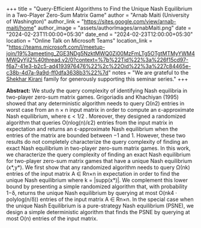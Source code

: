 +++
title = "Query-Efficient Algorithms to Find the Unique Nash Equilibrium in a Two-Player Zero-Sum Matrix Game"
author = "Arnab Maiti (University of Washington)"
author_link = "https://sites.google.com/view/arnab-maiti/home"
author_image = "assets/authorImages/arnabMaiti.png"
date = "2024-02-23T11:00:00+05:30"
date_end = "2024-02-23T12:00:00+05:30"
location = "Online Talk on Microsoft Teams"
location_link = "https://teams.microsoft.com/l/meetup-join/19%3ameeting_ZGE3NDg5NzktMWQ0Zi00MzFmLTg5OTgtMTMyYWM4MWQyYjI2%40thread.v2/0?context=%7b%22Tid%22%3a%226f15cd97-f6a7-41e3-b2c5-ad4193976476%22%2c%22Oid%22%3a%227c84465e-c38b-4d7a-9a9d-ff0dfa3638b3%22%7d"
notes = "We are grateful to the <a href = "https://www.accel.com/people/shekhar-kirani" target= "_blank">Shekhar
Kirani</a> family for generously supporting this seminar series."
+++

<b>Abstract:</b>
We study the query complexity of identifying Nash equilibria in two-player zero-sum matrix games. Grigoriadis and 
Khachiyan (1995) showed that any deterministic algorithm needs to query Ω(n2) entries in worst case from an n × n 
input matrix in order to compute an ε-approximate Nash equilibrium, where ε < 1/2 . Moreover, they designed a 
randomized algorithm that queries O(nlog(n)/ε2) entries from the input matrix in expectation and returns an 
ε-approximate Nash equilibrium when the entries of the matrix are bounded between −1 and 1. However, these 
two results do not completely characterize the query complexity of finding an exact Nash equilibrium in 
two-player zero-sum matrix games. In this work, we characterize the query complexity of finding an exact 
Nash equilibrium for two-player zero-sum matrix games that have a unique Nash equilibrium (x*,y*). We first 
show that any randomized algorithm needs to query Ω(nk) entries of the input matrix A ∈ Rn×n in expectation 
in order to find the unique Nash equilibrium where k = |supp(x*)|. We complement this lower bound by presenting 
a simple randomized algorithm that, with probability 1−δ, returns the unique Nash equilibrium by querying at 
most O(nk4 · polylog(n/δ)) entries of the input matrix A ∈ Rn×n. In the special case when the unique Nash 
Equilibrium is a pure-strategy Nash equilibrium (PSNE), we design a simple deterministic algorithm that finds 
the PSNE by querying at most O(n) entries of the input matrix.